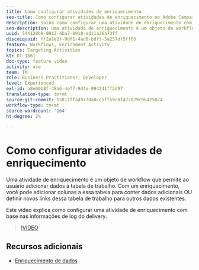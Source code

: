```yaml
---
title: Como configurar atividades de enriquecimento
seo-title: Como configurar atividades de enriquecimento no Adobe Campaign Classic
description: Saiba como configurar uma atividade de enriquecimento com base nas informações de log do delivery.
seo-description: Uma atividade de enriquecimento é um objeto de workflow que permite ao usuário adicionar dados à tabela de trabalho. Com um enriquecimento, você pode adicionar colunas a essa tabela para conter dados adicionais OU definir novos links dessa tabela de trabalho para outros dados existentes.   Este vídeo explica como configurar uma atividade de enriquecimento com base nas informações de log do delivery.
uuid: 544128b9-9912-4ba7-8910-ad11a26a73ff
discoiquuid: ff2a1e2f-9df1-4ad0-bdff-5a257df5ff66
feature: Workflows, Enrichment Activity
topics: Targeting Activities
kt: KT-1561
doc-type: feature video
activity: use
team: TM
role: Business Practitioner, Developer
level: Experienced
exl-id: a8e60b8f-48a6-4ef7-9d4e-994241ff2d97
translation-type: tm+mt
source-git-commit: 15811ffa49770a8cc5ff59c8f477029c96425074
workflow-type: tm+mt
source-wordcount: '164'
ht-degree: 2%

---
```


# Como configurar atividades de enriquecimento

Uma atividade de enriquecimento é um objeto de workflow que permite ao usuário adicionar dados à tabela de trabalho. Com um enriquecimento, você pode adicionar colunas a essa tabela para conter dados adicionais OU definir novos links dessa tabela de trabalho para outros dados existentes.

Este vídeo explica como configurar uma atividade de enriquecimento com base nas informações de log do delivery.

>[!VIDEO](https://video.tv.adobe.com/v/25193?quality=12)

## Recursos adicionais

- [Enriquecimento de dados](https://docs.adobe.com/content/help/en/campaign-classic/using/automating-with-workflows/use-cases/enriching-data.html)
